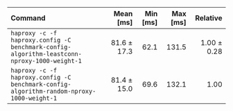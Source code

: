 | Command | Mean [ms] | Min [ms] | Max [ms] | Relative |
|:---|---:|---:|---:|---:|
| `haproxy -c -f haproxy.config -C benchmark-config-algorithm-leastconn-nproxy-1000-weight-1` | 81.6 ± 17.3 | 62.1 | 131.5 | 1.00 ± 0.28 |
| `haproxy -c -f haproxy.config -C benchmark-config-algorithm-random-nproxy-1000-weight-1` | 81.4 ± 15.0 | 69.6 | 132.1 | 1.00 |
